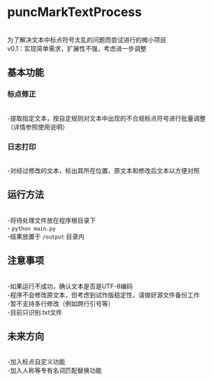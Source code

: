 # puncMarkTextProcess
</br>为了解决文本中标点符号太乱的问题而尝试进行的微小项目
</br>v0.1：实现简单需求，扩展性不强，考虑进一步调整

## 基本功能

### 标点修正
</br>-提取指定文本，按自定规则对文本中出现的不合规标点符号进行批量调整
</br>（详情参照使用说明）

### 日志打印
</br>-对经过修改的文本，标出其所在位置、原文本和修改后文本以方便对照

## 运行方法
</br>-将待处理文件放在程序根目录下
</br>- `python main.py` 
</br>-结果放置于 `/output` 目录内

## 注意事项
</br>-如果运行不成功，确认文本是否是UTF-8编码
</br>-程序不会修改原文本，但考虑到试作版稳定性，请做好源文件备份工作
</br>-暂不支持多行修改（例如跨行引号等）
</br>-目前只识别.txt文件

## 未来方向
</br>-加入标点自定义功能
</br>-加入人称等专有名词匹配替换功能